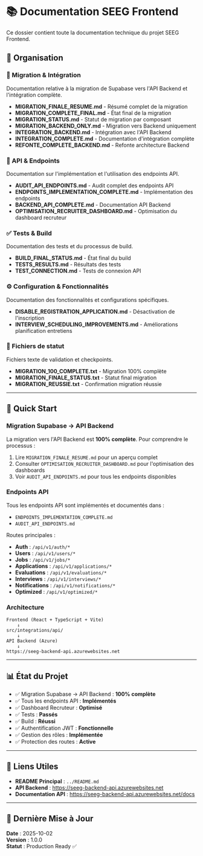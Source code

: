 # 📚 Documentation SEEG Frontend

Ce dossier contient toute la documentation technique du projet SEEG Frontend.

## 📁 Organisation

### 🔄 Migration & Intégration
Documentation relative à la migration de Supabase vers l'API Backend et l'intégration complète.

- **MIGRATION_FINALE_RESUME.md** - Résumé complet de la migration
- **MIGRATION_COMPLETE_FINAL.md** - État final de la migration
- **MIGRATION_STATUS.md** - Statut de migration par composant
- **MIGRATION_BACKEND_ONLY.md** - Migration vers Backend uniquement
- **INTEGRATION_BACKEND.md** - Intégration avec l'API Backend
- **INTEGRATION_COMPLETE.md** - Documentation d'intégration complète
- **REFONTE_COMPLETE_BACKEND.md** - Refonte architecture Backend

### 🔌 API & Endpoints
Documentation sur l'implémentation et l'utilisation des endpoints API.

- **AUDIT_API_ENDPOINTS.md** - Audit complet des endpoints API
- **ENDPOINTS_IMPLEMENTATION_COMPLETE.md** - Implémentation des endpoints
- **BACKEND_API_COMPLETE.md** - Documentation API Backend
- **OPTIMISATION_RECRUITER_DASHBOARD.md** - Optimisation du dashboard recruteur

### ✅ Tests & Build
Documentation des tests et du processus de build.

- **BUILD_FINAL_STATUS.md** - État final du build
- **TESTS_RESULTS.md** - Résultats des tests
- **TEST_CONNECTION.md** - Tests de connexion API

### ⚙️ Configuration & Fonctionnalités
Documentation des fonctionnalités et configurations spécifiques.

- **DISABLE_REGISTRATION_APPLICATION.md** - Désactivation de l'inscription
- **INTERVIEW_SCHEDULING_IMPROVEMENTS.md** - Améliorations planification entretiens

### 📝 Fichiers de statut
Fichiers texte de validation et checkpoints.

- **MIGRATION_100_COMPLETE.txt** - Migration 100% complète
- **MIGRATION_FINALE_STATUS.txt** - Statut final migration
- **MIGRATION_REUSSIE.txt** - Confirmation migration réussie

---

## 🚀 Quick Start

### Migration Supabase → API Backend

La migration vers l'API Backend est **100% complète**. Pour comprendre le processus :

1. Lire `MIGRATION_FINALE_RESUME.md` pour un aperçu complet
2. Consulter `OPTIMISATION_RECRUITER_DASHBOARD.md` pour l'optimisation des dashboards
3. Voir `AUDIT_API_ENDPOINTS.md` pour tous les endpoints disponibles

### Endpoints API

Tous les endpoints API sont implémentés et documentés dans :
- `ENDPOINTS_IMPLEMENTATION_COMPLETE.md`
- `AUDIT_API_ENDPOINTS.md`

Routes principales :
- **Auth** : `/api/v1/auth/*`
- **Users** : `/api/v1/users/*`
- **Jobs** : `/api/v1/jobs/*`
- **Applications** : `/api/v1/applications/*`
- **Evaluations** : `/api/v1/evaluations/*`
- **Interviews** : `/api/v1/interviews/*`
- **Notifications** : `/api/v1/notifications/*`
- **Optimized** : `/api/v1/optimized/*`

### Architecture

```
Frontend (React + TypeScript + Vite)
    ↓
src/integrations/api/
    ↓
API Backend (Azure)
    ↓
https://seeg-backend-api.azurewebsites.net
```

---

## 📊 État du Projet

- ✅ Migration Supabase → API Backend : **100% complète**
- ✅ Tous les endpoints API : **Implémentés**
- ✅ Dashboard Recruteur : **Optimisé**
- ✅ Tests : **Passés**
- ✅ Build : **Réussi**
- ✅ Authentification JWT : **Fonctionnelle**
- ✅ Gestion des rôles : **Implémentée**
- ✅ Protection des routes : **Active**

---

## 🔗 Liens Utiles

- **README Principal** : `../README.md`
- **API Backend** : https://seeg-backend-api.azurewebsites.net
- **Documentation API** : https://seeg-backend-api.azurewebsites.net/docs

---

## 📅 Dernière Mise à Jour

**Date** : 2025-10-02  
**Version** : 1.0.0  
**Statut** : Production Ready ✅
